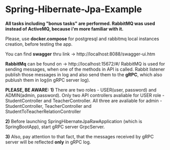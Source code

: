 # Spring-Hibernate-Jpa-Example

**All tasks including "bonus tasks" are performed. RabbitMQ was used instead of ActiveMQ, because i'm more familiar with it.**

Please, use **docker.compose** for postgresql and rabbitmq local instances creation, before testing the app.

You can find **swagger** thru link -> http://localhost:8088/swagger-ui.htm

**RabbitMq** can be found on -> http://localhost:15672/#/
RabbitMQ is used for sending messages, when one of the methods in API is called. Rabbit listener publish those messages
 in log and also send them to the **gRPC**, which also publush them in log(in gRPC server log).

**PLEASE, BE AWARE:**
**1)** There are two roles - USER(user, password) and ADMIN(admin, password).
Only two API controllers avaliable for USER role - StudentController and TeacherController.
All three are avaliable for admin - StudentController, TeacherController and StudentToTeacherRelationController

**2)** Before launching SpringHibernateJpaRawApplication (which is SpringBootApp), start gRPC server GrpcServer.

**3)** Also, pay attention to that fact, that the messages received by gRPC server will be reflected **only** in gRPC log.  

